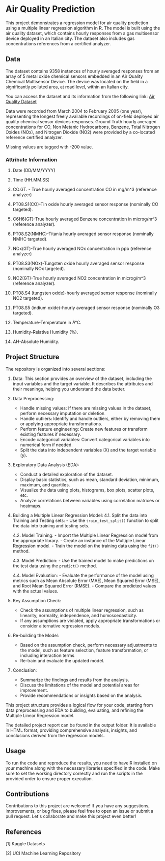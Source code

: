 # Air Quality Prediction

This project demonstrates a regression model for air quality prediction using a multiple linear regression algorithm in R. The model is built using the air quality dataset, which contains hourly responses from a gas multisensor device deployed in an Italian city. The dataset also includes gas concentrations references from a certified analyzer.

## Data

The dataset contains 9358 instances of hourly averaged responses from an array of 5 metal oxide chemical sensors embedded in an Air Quality Chemical Multisensor Device. The device was located on the field in a significantly polluted area, at road level, within an Italian city.

You can access the dataset and its information from the following link: [Air Quality Dataset](https://archive.ics.uci.edu/ml/datasets/Air+Quality#)

Data were recorded from March 2004 to February 2005 (one year), representing the longest freely available recordings of on-field deployed air quality chemical sensor devices responses. Ground Truth hourly averaged concentrations for CO, Non Metanic Hydrocarbons, Benzene, Total Nitrogen Oxides (NOx), and Nitrogen Dioxide (NO2) were provided by a co-located reference certified analyzer.

Missing values are tagged with -200 value.

### Attribute Information

1.  Date (DD/MM/YYYY)

2.  Time (HH.MM.SS)

3.  CO.GT. - True hourly averaged concentration CO in mg/m\^3 (reference analyzer)

4.  PT08.S1(CO)-Tin oxide hourly averaged sensor response (nominally CO targeted).

5.  C6H6(GT)-True hourly averaged Benzene concentration in microg/m\^3 (reference analyzer).

6.  PT08.S2(NMHC)-Titania hourly averaged sensor response (nominally NMHC targeted).

7.  NOx(GT)-True hourly averaged NOx concentration in ppb (reference analyzer)

8.  PT08.S3(NOx)-Tungsten oxide hourly averaged sensor response (nominally NOx targeted).

9.  NO2(GT)-True hourly averaged NO2 concentration in microg/m\^3 (reference analyzer).

10. PT08.S4 (tungsten oxide)-hourly averaged sensor response (nominally NO2 targeted).

11. PT08.S5 (indium oxide)-hourly averaged sensor response (nominally O3 targeted).

12. Temperature-Temperature in Â°C.

13. Humidity-Relative Humidity (%).

14. AH-Absolute Humidity.


## Project Structure
The repository is organized into several sections:

1. Data: This section provides an overview of the dataset, including the input variables and the target variable. It describes the attributes and their meanings, helping you understand the data better.

2. Data Preprocessing:
   - Handle missing values: If there are missing values in the dataset, perform necessary imputation or deletion.
   - Handle outliers: Identify and handle outliers, either by removing them or applying appropriate transformations.
   - Perform feature engineering: Create new features or transform existing features if necessary.
   - Encode categorical variables: Convert categorical variables into numerical form if needed.
   - Split the data into independent variables (X) and the target variable (y).

3. Exploratory Data Analysis (EDA):
   - Conduct a detailed exploration of the dataset.
   - Display basic statistics, such as mean, standard deviation, minimum, maximum, and quartiles.
   - Visualize the data using plots, histograms, box plots, scatter plots, etc.
   - Analyze correlations between variables using correlation matrices or heatmaps.

4. Building a Multiple Linear Regression Model:
   4.1. Split the data into Training and Testing sets:
       - Use the `train_test_split()` function to split the data into training and testing sets.
   
   4.2. Model Training:
       - Import the Multiple Linear Regression model from the appropriate library.
       - Create an instance of the Multiple Linear Regression model.
       - Train the model on the training data using the `fit()` method.

   4.3. Model Prediction:
       - Use the trained model to make predictions on the test data using the `predict()` method.

   4.4. Model Evaluation:
       - Evaluate the performance of the model using metrics such as Mean Absolute Error (MAE), Mean Squared Error (MSE), and Root Mean Squared Error (RMSE).
       - Compare the predicted values with the actual values.

5. Key Assumption Check:
   - Check the assumptions of multiple linear regression, such as linearity, normality, independence, and homoscedasticity.
   - If any assumptions are violated, apply appropriate transformations or consider alternative regression models.

6. Re-building the Model:
   - Based on the assumption check, perform necessary adjustments to the model, such as feature selection, feature transformation, or including interaction terms.
   - Re-train and evaluate the updated model.

7. Conclusion:
   - Summarize the findings and results from the analysis.
   - Discuss the limitations of the model and potential areas for improvement.
   - Provide recommendations or insights based on the analysis.

This project structure provides a logical flow for your code, starting from data preprocessing and EDA to building, evaluating, and refining the Multiple Linear Regression model.

The detailed project report can be found in the output folder. It is available in HTML format, providing comprehensive analysis, insights, and conclusions derived from the regression models.

## Usage
To run the code and reproduce the results, you need to have R installed on your machine along with the necessary libraries specified in the code. Make sure to set the working directory correctly and run the scripts in the provided order to ensure proper execution.


## Contributions
Contributions to this project are welcome! If you have any suggestions, improvements, or bug fixes, please feel free to open an issue or submit a pull request. Let's collaborate and make this project even better!


## References
  [1] Kaggle Datasets
  
  [2] UCI Machine Learning Repository

